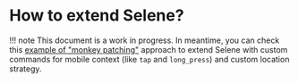 # How to extend Selene?

!!! note
    This document is a work in progress. In meantime, you can check this [example of "monkey patching"](https://github.com/qa-guru/mobile-tests-13-py/tree/main/mobile_tests_lesson_13/utils/selene) approach to extend Selene with custom commands for mobile context (like `tap` and `long_press`) and custom location strategy.
